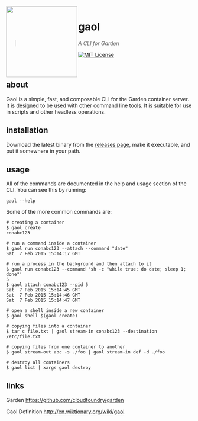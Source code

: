 <img src="https://cdn.rawgit.com/contraband/gaol/master/docs/images/gaol.svg" align="left" width="192px" height="192px"/>

# gaol

> *A CLI for Garden*

[![MIT License](https://img.shields.io/badge/license-MIT-blue.svg?style=flat-square)](/LICENSE)

<br />

## about

Gaol is a simple, fast, and composable CLI for the Garden container server. It
is designed to be used with other command line tools. It is suitable for use in
scripts and other headless operations.


## installation

Download the latest binary from the [releases page][releases], make it
executable, and put it somewhere in your path.

[releases]: https://github.com/contraband/gaol/releases


## usage

All of the commands are documented in the help and usage section of the CLI.
You can see this by running:

    gaol --help

Some of the more common commands are:

    # creating a container
    $ gaol create
    conabc123

    # run a command inside a container
    $ gaol run conabc123 --attach --command "date"
    Sat  7 Feb 2015 15:14:17 GMT

    # run a process in the background and then attach to it
    $ gaol run conabc123 --command 'sh -c "while true; do date; sleep 1; done"'
    5
    $ gaol attach conabc123 --pid 5
    Sat  7 Feb 2015 15:14:45 GMT
    Sat  7 Feb 2015 15:14:46 GMT
    Sat  7 Feb 2015 15:14:47 GMT

    # open a shell inside a new container
    $ gaol shell $(gaol create)

    # copying files into a container
    $ tar c file.txt | gaol stream-in conabc123 --destination /etc/file.txt

    # copying files from one container to another
    $ gaol stream-out abc -s ./foo | gaol stream-in def -d ./foo

    # destroy all containers
    $ gaol list | xargs gaol destroy


## links

Garden
https://github.com/cloudfoundry/garden

Gaol Definition
http://en.wiktionary.org/wiki/gaol
